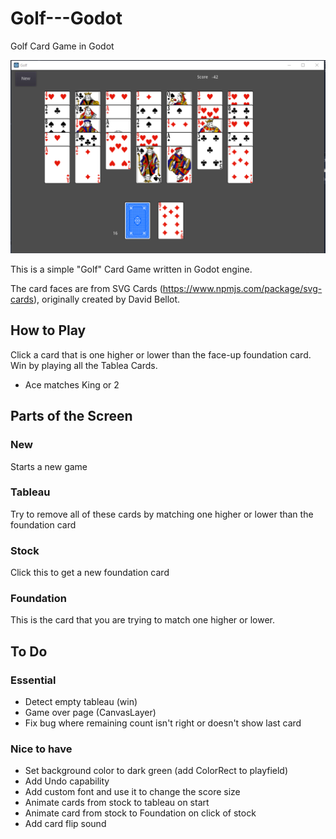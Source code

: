 # Golf---Godot
Golf Card Game in Godot

![](assets/golf.png)

This is a simple "Golf" Card Game written in Godot engine.

The card faces are from SVG Cards (https://www.npmjs.com/package/svg-cards), originally created by David Bellot.

## How to Play
Click a card that is one higher or lower than the face-up foundation card. Win by playing all the Tablea Cards.

 * Ace matches King or 2

## Parts of the Screen
### New
Starts a new game

### Tableau
Try to remove all of these cards by matching one higher or lower than the foundation card

### Stock
Click this to get a new foundation card

### Foundation
This is the card that you are trying to match one higher or lower.


## To Do

### Essential
* Detect empty tableau (win)
* Game over page (CanvasLayer)
* Fix bug where remaining count isn't right or doesn't show last card

### Nice to have
* Set background color to dark green (add ColorRect to playfield)
* Add Undo capability
* Add custom font and use it to change the score size
* Animate cards from stock to tableau on start
* Animate card from stock to Foundation on click of stock
* Add card flip sound